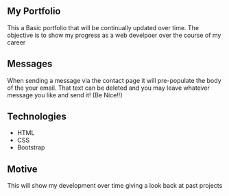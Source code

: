 ## My Portfolio 
This a Basic portfolio that will be continually updated over time. The objective is to show my progress as a web develpoer over the course of my career 

## Messages 
When sending a message via the contact page it will pre-populate the body of the your email. That text can be deleted and you may leave whatever message you like and send it! (Be Nice!!)


## Technologies 
* HTML 
* CSS
* Bootstrap

## Motive
This will show my development over time giving a look back at past projects 


